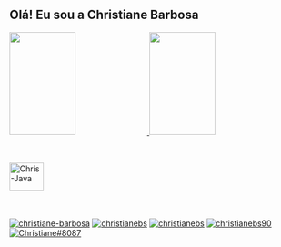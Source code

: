 ## Olá! Eu sou a Christiane Barbosa

<div>
  <a href="https://github.com/christianebs/">
  <img width="48%" height="180em" src="https://github-readme-stats.vercel.app/api?username=christianebs&show_icons=true&theme=dracula&include_all_commits=true&count_private=true"/>
  <img width="48%" height="180em" src="https://github-readme-stats.vercel.app/api/top-langs?username=christianebs&layout=compact&langs_count=16&theme=dracula"/>
</div>

##

<div style="display: inline-block"><br>
  <img align="center" alt="Chris-Java" height="50" width="60" src="https://cdn.jsdelivr.net/gh/devicons/devicon/icons/java/java-original-wordmark.svg">
</div>

##

<div><br>
  <a href="https://linkedin.com/in/christiane-barbosa" target="blank"><img align="center" src="https://img.shields.io/badge/LinkedIn-0077B5?style=for-the-badge&logo=linkedin&logoColor=white" alt="christiane-barbosa" /></a>
  <a href="mailto:christianebs90@gmail.com" target="blank"><img align="center" src="https://img.shields.io/badge/Gmail-D14836?style=for-the-badge&logo=gmail&logoColor=white" alt="christianebs" /></a>
  <a href="https://twitter.com/christianebs" target="blank"><img align="center" src="https://img.shields.io/badge/Twitter-1DA1F2?style=for-the-badge&logo=twitter&logoColor=white" alt="christianebs"/ ></a>
  <a href="https://instagram.com/christianebs90" target="blank"><img align="center" src="https://img.shields.io/badge/Instagram-E4405F?style=for-the-badge&logo=instagram&logoColor=white" alt="christianebs90" /></a>
  <a href="https://discord.gg/Christiane#8087" target="blank"><img align="center" src="https://img.shields.io/badge/Discord-7289DA?style=for-the-badge&logo=discord&logoColor=white" alt="Christiane#8087" /></a>
</div>
